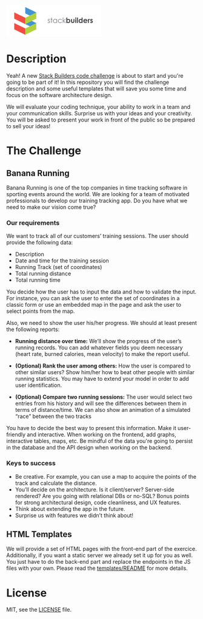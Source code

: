 ![Stack Builders](https://github.com/stackbuilders/nano-chat/raw/master/sb.png)

# Description

Yeah! A new [Stack Builders code challenge](https://www.stackbuilders.com/code-challenge)
is about to start and you're going to be part of it! In this repository you
will find the challenge description and some useful templates that will
save you some time and focus on the software architecture design.

We will evaluate your coding technique, your ability to work in a team and your communication skills.
Surprise us with your ideas and your creativity. You will be asked to present your work in front of
the public so be prepared to sell your ideas!

# The Challenge

## Banana Running

Banana Running is one of the top companies in time tracking software in sporting
events around the world. We are looking for a team of motivated professionals to
develop our training tracking app. Do you have what we need to make our vision come true?

### Our requirements

We want to track all of our customers’ training sessions. The user should
provide the following data:

- Description
- Date and time for the training session
- Running Track (set of coordinates)
- Total running distance
- Total running time

You decide how the user has to input the data and how to validate the input.
For instance, you can ask the user to enter the set of coordinates in a classic
form or use an embedded map in the page and ask the user to select points from the map.

Also, we need to show the user his/her progress. We should at least present the following reports:

- **Running distance over time:** We’ll show the progress of the user’s running records.
You can add whatever fields you deem necessary (heart rate, burned calories, mean velocity) to make the report useful.

- **(Optional) Rank the user among others:** How the user is compared to other similar users?
Show him/her how to beat other people with similar running statistics.
You may have to extend your model in order to add user identification.

- **(Optional) Compare two running sessions:** The user would select two entries
from his history and will see the differences between them in terms of distance/time.
We can also show an animation of a simulated “race” between the two tracks

You have to decide the best way to present this information.
Make it user-friendly and interactive. When working on the frontend, add graphs,
interactive tables, maps, etc. Be mindful of the data you're going to persist
in the database and the API design when working on the backend.

### Keys to success

- Be creative. For example, you can use a map to acquire the points of the
track and calculate the distance.
- You’ll decide on the architecture. Is it client/server? Server-side rendered?
Are you going with relational DBs or no-SQL? Bonus points for strong
architectural design, code cleanliness, and UX features.
- Think about extending the app in the future.
- Surprise us with features we didn’t think about!

## HTML Templates

We will provide a set of HTML pages with the front-end part of the exercice.
Additionally, if you want a static server we already set it up for you as well.
You just have to do the back-end part and replace the endpoints in the JS
files with your own. Please read the [templates/README](templates/README)
for more details.

# License

MIT, see the [LICENSE](LICENSE) file.
